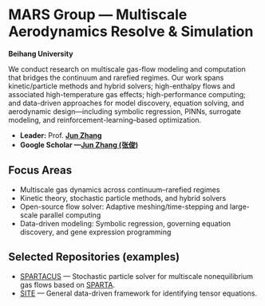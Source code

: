 # MARS Group — Multiscale Aerodynamics Resolve & Simulation

**Beihang University**

We conduct research on multiscale gas-flow modeling and computation that bridges the continuum and rarefied regimes. Our work spans kinetic/particle methods and hybrid solvers; high-enthalpy flows and associated high-temperature gas effects; high-performance computing; and data-driven approaches for model discovery, equation solving, and aerodynamic design—including symbolic regression, PINNs, surrogate modeling, and reinforcement-learning–based optimization.

- **Leader:** Prof. [**Jun Zhang**](https://orcid.org/0000-0002-3731-4594)
- **Google Scholar —[Jun Zhang (张俊)](https://scholar.google.com/citations?user=6vjJtPsAAAAJ&hl=en&oi=ao)** 

## Focus Areas
- Multiscale gas dynamics across continuum–rarefied regimes  
- Kinetic theory, stochastic particle methods, and hybrid solvers  
- Open-source flow solver: Adaptive meshing/time-stepping and large-scale parallel computing  
- Data-driven modeling: Symbolic regression, governing equation discovery, and gene expression programming

## Selected Repositories (examples)
- [SPARTACUS](https://github.com/BUAA-MARS-group/SPARTACUS) — Stochastic particle solver for multiscale nonequilibrium gas flows based on [SPARTA](https://github.com/sparta/sparta).
- [SITE](https://github.com/BUAA-MARS-group/SITE) — General data-driven framework for identifying tensor equations.
<!-- [CrossAero](https://github.com/BUAA-MARS-group/CrossAero-DRL) — DRL framework for cross-regime aerodynamic shape optimization.-->

